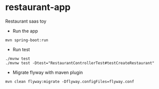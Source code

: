 # restaurant-app
Restaurant saas toy

- Run the app
```
mvn spring-boot:run
```

- Run test
```
./mvnw test 
./mvnw test -Dtest="RestaurantControllerTest#testCreateRestaurant"
```

- Migrate flyway with maven plugin
```
mvn clean flyway:migrate -Dflyway.configFiles=flyway.conf
```
